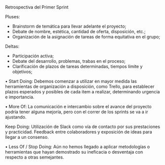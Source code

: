 Retrospectiva del Primer Sprint

Pluses:

- Brainstorm de temática para llevar adelante el proyecto;
- Debate de nombre, estética, cantidad de oferta, disposición, etc.;
- Organización de la asignación de tareas de forma equitativa en el grupo;

Deltas:

- Participación activa;
- Debate del desarrollo, problemas, trabas en el proceso;
- Clarificación de plazos de tareas determinadas, tiempos límite y objetivos;


• Start Doing:
 Debemos comenzar a utilizar en mayor medida las herramientas de organización a disposición, como Trello, para establecer plazos esperados y posibles de cada item a realizar, determinando urgencia e importancia. 

• More Of: 
 La comunicación e intercambio sobre el avance del proyecto podría tener alguna mejoría, pero con el correr de los sprints se va a ir ajustando.

Keep Doing: 
 Utilización de Slack como vía de contacto por sus prestaciones y practicidad. Feedback entre colaboradores y exposición de ideas para llegar a un consenso.

• Less Of / Stop Doing: 
 Aún no hemos llegado a aplicar metodologías o herramientas que hayan demostrado su ineficacia o desventaja con respecto a otras semejantes. 


